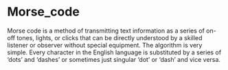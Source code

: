# Morse_code
Morse code is a method of transmitting text information as a series of on-off tones, lights, or clicks that can be directly understood by a skilled listener or observer without special equipment.  The algorithm is very simple. Every character in the English language is substituted by a series of ‘dots’ and ‘dashes’ or sometimes just singular ‘dot’ or ‘dash’ and vice versa.
